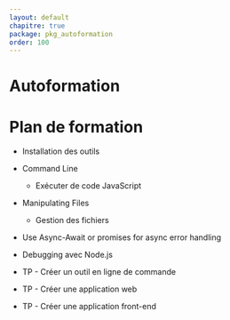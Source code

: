 ```yaml
---
layout: default
chapitre: true
package: pkg_autoformation
order: 100
---
```



# Autoformation 



# Plan de formation 


- Installation des outils
- Command Line
  - Exécuter de code JavaScript
- Manipulating Files
  - Gestion des fichiers

- Use Async-Await or promises for async error handling


- Debugging avec Node.js
- TP - Créer un outil en ligne de commande
- TP - Créer une application web
- TP - Créer une application front-end